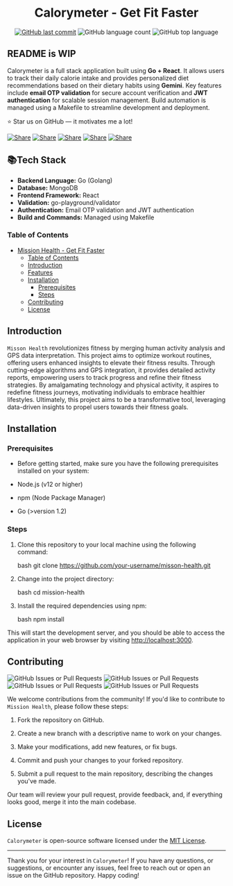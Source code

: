 <div align="center">
  <h1>Calorymeter - Get Fit Faster </h1>

  [![GitHub last commit](https://img.shields.io/github/last-commit/1Shubham7/calorymeter)](#)
  ![GitHub language count](https://img.shields.io/github/languages/count/1Shubham7/calorymeter)
  ![GitHub top language](https://img.shields.io/github/languages/top/1Shubham7/calorymeter)

</div>

## README is WIP

Calorymeter is a full stack application built using **Go + React**. It allows users to track their daily calorie intake and provides personalized diet recommendations based on their dietary habits using **Gemini**. Key features include **email OTP validation** for secure account verification and **JWT authentication** for scalable session management. Build automation is managed using a Makefile to streamline development and deployment.

⭐ Star us on GitHub — it motivates me a lot!

[![Share](https://img.shields.io/badge/share-000000?logo=x&logoColor=white)](https://x.com/intent/tweet?text=Check%20out%20this%20project%20on%20GitHub:%20https://github.com/1Shubham7/calorymeter%20%23OpenIDConnect%20%23Security%20%23Authentication)
[![Share](https://img.shields.io/badge/share-1877F2?logo=facebook&logoColor=white)](https://www.facebook.com/sharer/sharer.php?u=https://github.com/1Shubham7/calorymeter)
[![Share](https://img.shields.io/badge/share-0A66C2?logo=linkedin&logoColor=white)](https://www.linkedin.com/sharing/share-offsite/?url=https://github.com/1Shubham7/calorymeter)
[![Share](https://img.shields.io/badge/share-FF4500?logo=reddit&logoColor=white)](https://www.reddit.com/submit?title=Check%20out%20this%20project%20on%20GitHub:%20https://github.com/1Shubham7/calorymeter)
[![Share](https://img.shields.io/badge/share-0088CC?logo=telegram&logoColor=white)](https://t.me/share/url?url=https://github.com/1Shubham7/calorymeter&text=Check%20out%20this%20project%20on%20GitHub)

## 📚Tech Stack

- **Backend Language:** Go (Golang)
- **Database:** MongoDB
- **Frontend Framework:** React
- **Validation:** go-playground/validator
- **Authentication:** Email OTP validation and JWT authentication
- **Build and Commands:** Managed using Makefile

### Table of Contents

- [Mission Health - Get Fit Faster](#mission-health---get-fit-faster)
    - [Table of Contents](#table-of-contents)
  - [Introduction](#introduction)
  - [Features](#features)
  - [Installation](#installation)
    - [Prerequisites](#prerequisites)
    - [Steps](#steps)
  - [Contributing](#contributing)
  - [License](#license)

## Introduction

`Misson Health` revolutionizes fitness by merging human activity analysis and GPS data interpretation. This project aims to optimize workout routines, offering users enhanced insights to elevate their fitness results. Through cutting-edge algorithms and GPS integration, it provides detailed activity reports, empowering users to track progress and refine their fitness strategies. By amalgamating technology and physical activity, it aspires to redefine fitness journeys, motivating individuals to embrace healthier lifestyles. Ultimately, this project aims to be a transformative tool, leveraging data-driven insights to propel users towards their fitness goals.


## Installation

### Prerequisites

- Before getting started, make sure you have the following prerequisites installed on your system:

- Node.js (v12 or higher)
- npm (Node Package Manager)
- Go (>version 1.2)

### Steps

1. Clone this repository to your local machine using the following command:

   bash
   git clone https://github.com/your-username/misson-health.git
   

2. Change into the project directory:

   bash
   cd mission-health
   

3. Install the required dependencies using npm:

   bash
   npm install



This will start the development server, and you should be able to access the application in your web browser by visiting [http://localhost:3000](http://localhost:3000).


## Contributing

  ![GitHub Issues or Pull Requests](https://img.shields.io/github/issues/1shubham7/calorymeter)
  ![GitHub Issues or Pull Requests](https://img.shields.io/github/issues-closed/1shubham7/calorymeter)
  ![GitHub Issues or Pull Requests](https://img.shields.io/github/issues-pr/1shubham7/calorymeter) 
  ![GitHub Issues or Pull Requests](https://img.shields.io/github/issues-pr-closed/1shubham7/calorymeter) 

We welcome contributions from the community! If you'd like to contribute to `Mission Health`, please follow these steps:

1. Fork the repository on GitHub.

2. Create a new branch with a descriptive name to work on your changes.

3. Make your modifications, add new features, or fix bugs.

4. Commit and push your changes to your forked repository.

5. Submit a pull request to the main repository, describing the changes you've made.

Our team will review your pull request, provide feedback, and, if everything looks good, merge it into the main codebase.

## License

`Calorymeter` is open-source software licensed under the [MIT License](LICENSE.md).

---

Thank you for your interest in `Calorymeter`! If you have any questions, or suggestions, or encounter any issues, feel free to reach out or open an issue on the GitHub repository. Happy coding!
